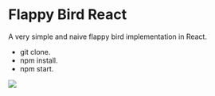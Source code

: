 # Flappy Bird React

A very simple and naive flappy bird implementation in React.

- git clone.
- npm install.
- npm start.

[![](http://img.youtube.com/vi/mKlxGCgCm4U/0.jpg)](http://www.youtube.com/watch?v=mKlxGCgCm4U "")
